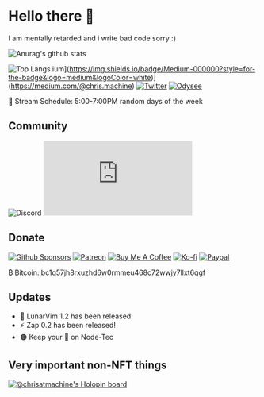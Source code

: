 # Hello there :wave:

I am mentally retarded and i write bad code sorry :)

![Anurag's github stats](https://github-readme-stats.vercel.app/api?username=Zer0dev-byte&theme=tokyonight)

![Top Langs](https://github-readme-stats.vercel.app/api/top-langs/?username=Zer0dev-byte&layout=compact&theme=tokyonight)
ium](https://img.shields.io/badge/Medium-000000?style=for-the-badge&logo=medium&logoColor=white)](https://medium.com/@chris.machine)
[![Twitter](https://img.shields.io/badge/Twitter-1DA1F2?style=for-the-badge&logo=twitter&logoColor=white)](https://twitter.com/chrisatmachine)
[![Odysee](https://img.shields.io/badge/Odysee-EF1970?style=for-the-badge&logo=odysee&logoColor=white)](https://odysee.com/@chrisatmachine:f)

📅 Stream Schedule: 5:00-7:00PM random days of the week

## Community

![Discord](https://img.shields.io/discord/701530051140780102?color=5260E6&label=Discord&logo=discord&logoColor=white&style=for-the-badge)
![Matrix](https://img.shields.io/matrix/atmachine-general:matrix.org?color=%230DBD8B&label=Matrix&logo=matrix&style=for-the-badge)

## Donate

[![Github Sponsors](https://img.shields.io/badge/Sponsors-EA4AAA?style=for-the-badge&logo=github-sponsors&logoColor=white)](https://github.com/sponsors/ChristianChiarulli)
[![Patreon](https://img.shields.io/badge/Patreon-FF424D?style=for-the-badge&logo=patreon&logoColor=white)](https://patreon.com/chrisatmachine)
[![Buy Me A Coffee](https://img.shields.io/badge/Buy_Me_A_Coffee-FFDD00?style=for-the-badge&logo=buymeacoffee&logoColor=black)](https://buymeacoffee.com/chrisatmachine)
[![Ko-fi](https://img.shields.io/badge/Kofi-Ff5E5B?style=for-the-badge&logo=kofi&logoColor=white)](https://ko-fi.com/chrisatmachine)
[![Paypal](https://img.shields.io/badge/Paypal-00457C?style=for-the-badge&logo=paypal&logoColor=white)](https://paypal.com/paypalme/chrisatmachine)

₿ Bitcoin: bc1q57jh8rxuzhd6w0rmmeu468c72wwjy7llxt6qgf


## Updates
  - 🌙 LunarVim 1.2 has been released!
  - ⚡ Zap 0.2 has been released!
  - 🟠 Keep your 👀 on Node-Tec

## Very important non-NFT things

[![@chrisatmachine's Holopin board](https://holopin.io/api/user/board?user=chrisatmachine)](https://holopin.io/@chrisatmachine)
